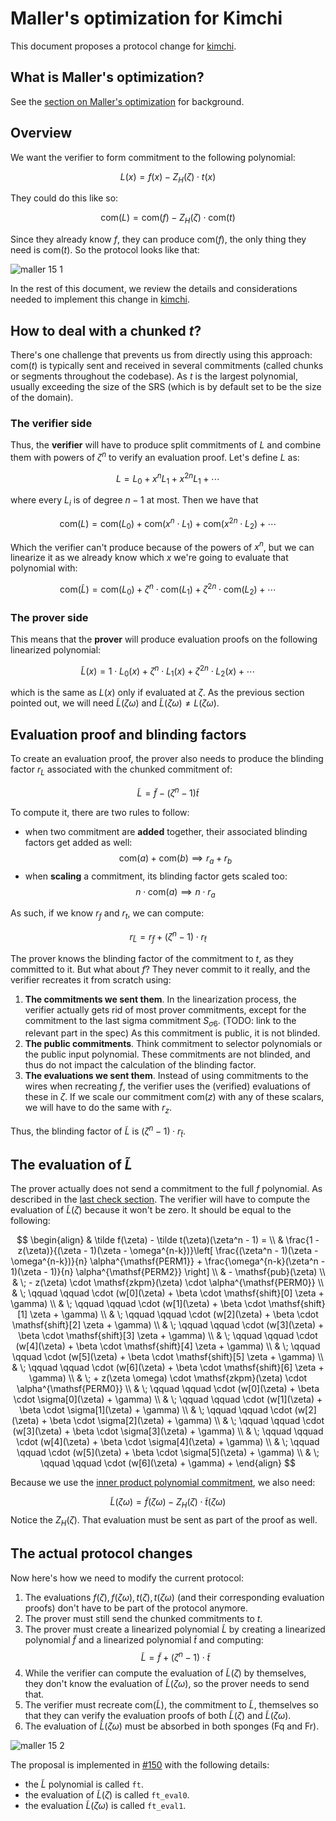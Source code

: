 # Maller's optimization for Kimchi

This document proposes a protocol change for [kimchi](../specs/kimchi.md).

## What is Maller's optimization?

See the [section on Maller's optimization](../plonk/maller.md) for background.

## Overview

We want the verifier to form commitment to the following polynomial:

$$
L(x) = f(x) - Z_H(\zeta) \cdot t(x)
$$

They could do this like so:

$$
\mathsf{com}(L) = \mathsf{com}(f) - Z_H(\zeta) \cdot \mathsf{com}(t)
$$

Since they already know $f$, they can produce $\mathsf{com}(f)$, the only thing they need is $\mathsf{com}(t)$. So the protocol looks like that:

![maller 15 1](../img/maller_15_1.png)

<!--
```sequence
Prover->Verifier: com(t)
Note right of Verifier: generates random point zeta
Verifier->Prover: zeta
Prover->Verifier: proof that L(zeta) = 0
Note right of Verifier: produces com(f) from f and \n com(L) = com(f) - Z_H(zeta) com(t)
Note right of Verifier: verifies the evaluation proof \n to check that L(zeta) = 0
```
-->

In the rest of this document, we review the details and considerations needed to implement this change in [kimchi](../specs/kimchi.md).

## How to deal with a chunked $t$?

There's one challenge that prevents us from directly using this approach: $\mathsf{com}(t)$ is typically sent and received in several commitments (called chunks or segments throughout the codebase). As $t$ is the largest polynomial, usually exceeding the size of the SRS (which is by default set to be the size of the domain).

### The verifier side

Thus, the **verifier** will have to produce split commitments of $L$ and combine them with powers of $\zeta^n$ to verify an evaluation proof. Let's define $L$ as:

$$
L = L_0 + x^n L_1 + x^{2n} L_1 + \cdots
$$

where every $L_i$ is of degree $n-1$ at most.
Then we have that

$$
\mathsf{com}(L) = \mathsf{com}(L_0) + \mathsf{com}(x^n \cdot L_1) + \mathsf{com}(x^{2n} \cdot L_2) + \cdots
$$

Which the verifier can't produce because of the powers of $x^n$, but we can linearize it as we already know which $x$ we're going to evaluate that polynomial with:

$$
\mathsf{com}(\tilde L) = \mathsf{com}(L_0) + \zeta^n \cdot \mathsf{com}(L_1) + \zeta^{2n} \cdot \mathsf{com}(L_2) + \cdots
$$

### The prover side

This means that the **prover** will produce evaluation proofs on the following linearized polynomial:

$$
\tilde L(x) = 1 \cdot L_0(x) + \zeta^n \cdot L_1(x) + \zeta^{2n} \cdot L_2(x) + \cdots
$$

which is the same as $L(x)$ only if evaluated at $\zeta$. As the previous section pointed out, we will need $\tilde L(\zeta \omega)$ and $\tilde L(\zeta \omega) \neq L(\zeta \omega)$.

## Evaluation proof and blinding factors

To create an evaluation proof, the prover also needs to produce the blinding factor $r_{L}$ associated with the chunked commitment of:

$$
\tilde L = \tilde f - (\zeta^n - 1) \tilde t
$$

To compute it, there are two rules to follow:

* when two commitment are **added** together, their associated blinding factors get added as well:
    $$\mathsf{com}(a) + \mathsf{com}(b) \implies r_a + r_b$$
* when **scaling** a commitment, its blinding factor gets scaled too:
    $$n \cdot \mathsf{com}(a) \implies n \cdot r_a$$

As such, if we know $r_f$ and $r_t$, we can compute:

$$
r_{\tilde L} = r_{\tilde f} + (\zeta^n-1) \cdot r_{\tilde t}
$$

The prover knows the blinding factor of the commitment to $t$, as they committed to it. But what about $f$? They never commit to it really, and the verifier recreates it from scratch using:

1. **The commitments we sent them**. In the linearization process, the verifier actually gets rid of most prover commitments, except for the commitment to the last sigma commitment $S_{\sigma6}$. (TODO: link to the relevant part in the spec) As this commitment is public, it is not blinded.
2. **The public commitments**. Think commitment to selector polynomials or the public input polynomial. These commitments are not blinded, and thus do not impact the calculation of the blinding factor.
3. **The evaluations we sent them**. Instead of using commitments to the wires when recreating $f$, the verifier uses the (verified) evaluations of these in $\zeta$. If we scale our commitment $\mathsf{com}(z)$ with any of these scalars, we will have to do the same with $r_z$.

Thus, the blinding factor of $\tilde L$ is  $(\zeta^n-1) \cdot r_{\tilde t}$.

## The evaluation of $\tilde L$

The prover actually does not send a commitment to the full $f$ polynomial. As described in the [last check section](final_check.md). The verifier will have to compute the evaluation of $\tilde L(\zeta)$ because it won't be zero.
It should be equal to the following:

$$
\begin{align}
& \tilde f(\zeta) - \tilde t(\zeta)(\zeta^n - 1) = \\
& \frac{1 - z(\zeta)}{(\zeta - 1)(\zeta - \omega^{n-k})}\left[ \frac{(\zeta^n - 1)(\zeta - \omega^{n-k})}{n} \alpha^{\mathsf{PERM1}} + \frac{\omega^{n-k}(\zeta^n - 1)(\zeta - 1)}{n} \alpha^{\mathsf{PERM2}} \right] \\
& - \mathsf{pub}(\zeta) \\
& \; - z(\zeta) \cdot \mathsf{zkpm}(\zeta) \cdot \alpha^{\mathsf{PERM0}} \\
& \; \qquad \qquad \cdot (w[0](\zeta) + \beta \cdot \mathsf{shift}[0] \zeta + \gamma)  \\
& \; \qquad \qquad \cdot (w[1](\zeta) + \beta \cdot \mathsf{shift}[1] \zeta + \gamma)  \\
& \; \qquad \qquad \cdot (w[2](\zeta) + \beta \cdot \mathsf{shift}[2] \zeta + \gamma)  \\
& \; \qquad \qquad \cdot (w[3](\zeta) + \beta \cdot \mathsf{shift}[3] \zeta + \gamma)  \\
& \; \qquad \qquad \cdot (w[4](\zeta) + \beta \cdot \mathsf{shift}[4] \zeta + \gamma)  \\
& \; \qquad \qquad \cdot (w[5](\zeta) + \beta \cdot \mathsf{shift}[5] \zeta + \gamma)  \\
& \; \qquad \qquad \cdot (w[6](\zeta) + \beta \cdot \mathsf{shift}[6] \zeta + \gamma)  \\
& \; + z(\zeta \omega) \cdot \mathsf{zkpm}(\zeta) \cdot \alpha^{\mathsf{PERM0}}  \\
& \; \qquad \qquad \cdot (w[0](\zeta) + \beta \cdot \sigma[0](\zeta) + \gamma)  \\
& \; \qquad \qquad \cdot (w[1](\zeta) + \beta \cdot \sigma[1](\zeta) + \gamma)  \\
& \; \qquad \qquad \cdot (w[2](\zeta) + \beta \cdot \sigma[2](\zeta) + \gamma)  \\
& \; \qquad \qquad \cdot (w[3](\zeta) + \beta \cdot \sigma[3](\zeta) + \gamma)  \\
& \; \qquad \qquad \cdot (w[4](\zeta) + \beta \cdot \sigma[4](\zeta) + \gamma)  \\
& \; \qquad \qquad \cdot (w[5](\zeta) + \beta \cdot \sigma[5](\zeta) + \gamma)  \\
& \; \qquad \qquad \cdot (w[6](\zeta) + \gamma) +
\end{align}
$$

Because we use the [inner product polynomial commitment](../plonk/polynomial_commitments.md), we also need:

$$
\tilde L(\zeta \omega) = \tilde f(\zeta \omega) - Z_H(\zeta) \cdot \tilde t(\zeta \omega)
$$
Notice the $Z_H(\zeta)$. That evaluation must be sent as part of the proof as well.

## The actual protocol changes

Now here's how we need to modify the current protocol:

1. The evaluations $f(\zeta), f(\zeta \omega), t(\zeta), t(\zeta \omega)$ (and their corresponding evaluation proofs) don't have to be part of the protocol anymore.
2. The prover must still send the chunked commitments to $t$.
3. The prover must create a linearized polynomial $\tilde L$ by creating a linearized polynomial $\tilde f$ and a linearized polynomial $\tilde t$ and computing:
    $$\tilde L = \tilde f + (\zeta^n-1) \cdot \tilde t$$
4. While the verifier can compute the evaluation of $\tilde L(\zeta)$ by themselves, they don't know the evaluation of $\tilde L(\zeta \omega)$, so the prover needs to send that.
5. The verifier must recreate $\mathsf{com}(\tilde L)$, the commitment to $\tilde L$, themselves so that they can verify the evaluation proofs of both $\tilde L(\zeta)$ and $\tilde L(\zeta\omega)$.
6. The evaluation of $\tilde L(\zeta \omega)$ must be absorbed in both sponges (Fq and Fr).

![maller 15 2](../img/maller_15_2.png)
<!--
```sequence
Prover->Verifier: \mathsf{com}(t) (several of them)
Note right of Verifier: generates random point zeta
Verifier->Prover: zeta
Prover->Verifier: L_bar(zeta * omega) = y
Prover->Verifier: proof that L_bar(zeta) = 0
Prover->Verifier: proof that L_bar(zeta * omega) = y
Note right of Verifier: produces \mathsf{com}(L_bar)
Note right of Verifier: verifies the evaluation proof \n to check that L_bar(zeta) = 0
```
-->

The proposal is implemented in [#150](https://github.com/o1-labs/proof-systems/pull/150) with the following details:

* the $\tilde L$ polynomial is called `ft`.
* the evaluation of $\tilde L(\zeta)$ is called `ft_eval0`.
* the evaluation $\tilde L(\zeta\omega)$ is called `ft_eval1`.
